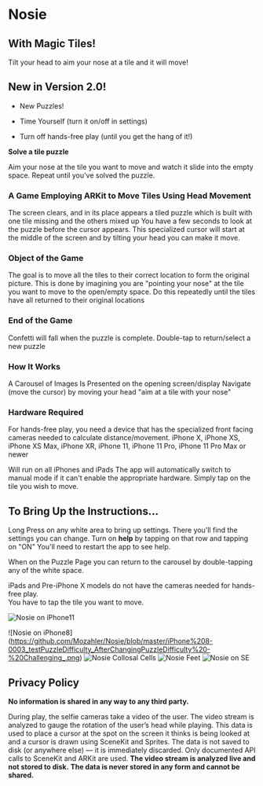 # Nosie

## With Magic Tiles!

Tilt your head to aim your nose at a tile and it will move!


## New in Version 2.0!

- New Puzzles!

- Time Yourself (turn it on/off in settings)

- Turn off hands-free play (until you get the hang of it!)

**Solve a tile puzzle**
 
 Aim your nose at the tile you want to move and watch it slide into the empty space.
 Repeat until you've solved the puzzle.
 
 
### A Game Employing ARKit to Move Tiles Using Head Movement

The screen clears, and in its place appears a tiled puzzle which is built with one tile missing and the others mixed up
You have a few seconds to look at the puzzle before the cursor appears.
This specialized cursor will start at the middle of the screen and by tilting your head you can make it move.

### Object of the Game
The goal  is to move all the tiles to their correct location to form the original picture.
This is done by imagining you are "pointing your nose" at the tile you want to move to the open/empty space.
Do this repeatedly until the tiles have all returned to their original locations

### End of the Game
Confetti will fall when the puzzle is complete.
Double-tap to return/select a new puzzle

### How It Works
A Carousel of Images Is Presented on the opening screen/display
Navigate (move the cursor) by moving your head "aim at a tile with your nose"

### Hardware Required

For hands-free play, you need a device that has the specialized front facing cameras needed to calculate distance/movement.
iPhone X, iPhone XS, iPhone XS Max, iPhone XR, iPhone 11, iPhone 11 Pro, iPhone 11 Pro Max  or newer

Will run on all iPhones and iPads
The app will automatically switch to manual mode if it can't enable the appropriate hardware.
Simply tap on the tile you wish to move.


## To Bring Up the Instructions...

Long Press on any white area to bring up settings.
There you'll find the settings you can change.
Turn on **help** by tapping on that row and tapping on "ON"
You'll need to restart the app to see help. 

When on the Puzzle Page you can return to the carousel by double-tapping any of the white space.

iPads and Pre-iPhone X models do not have the cameras needed for hands-free play.  
You have to tap the tile you want to move.


![Nosie on iPhone11](https://github.com/Mozahler/Nosie/blob/master/iPhone%2011%20Pro-0004_snapshotSizesapp:mainView:_Carousel%20with%20collosal%20cell%20size_.png)

![Nosie on iPhone8] (https://github.com/Mozahler/Nosie/blob/master/iPhone%208-0003_testPuzzleDifficulty_AfterChangingPuzzleDifficulty%20-%20Challenging_.png)
![Nosie Collosal Cells](https://github.com/Mozahler/Nosie/blob/master/iPhone%208-0004_snapshotSizesapp:mainView:_Carousel%20with%20collosal%20cell%20size_.png)
![Nosie Feet](https://github.com/Mozahler/Nosie/blob/master/iPhone%208-0004_testPuzzleDifficulty_AfterChangingPuzzleDifficulty%20-%20Impossible%20nearly_.png)
![Nosie on SE](https://github.com/Mozahler/Nosie/blob/master/iPhone%20SE-0002_snapshotSizesapp:mainView:_Carousel%20with%20small%20cell%20size_.png)


## Privacy Policy

**No information is shared in any way to any third party.**

During play, the selfie cameras take a video of the user. The video stream is analyzed to gauge the rotation of the user’s head while playing. This data is used to place a cursor at the spot on the screen it thinks is being looked at and a cursor is drawn using SceneKit and Sprites. The data is not saved to disk (or anywhere else) — it is immediately discarded. Only documented API calls to SceneKit and ARKit are used.
**The video stream is analyzed live and not stored to disk.**
**The data is never stored in any form and cannot be shared.**
